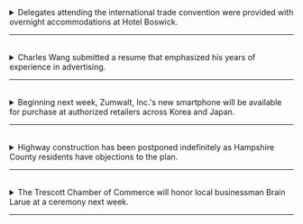 <details>
  <summary>
    Delegates attending the international trade convention were provided with overnight accommodations at Hotel Boswick. 
  </summary>

  - 文法結構:
    - 這個句子是一個簡單的過去式被動句，陳述了一個事件。
    - 句子結構是 "主詞 + 動詞 + 受詞"。

  - 主詞是 "Delegates attending the international trade convention"，這是一個名詞子句，描述了主要動作中的參與者。
    - Delegates (名詞): 指的是代表，delegate 的複數。
    - attending (attend 的現在分詞): 描述代表正在進行的動作，即參加國際貿易會議。
    - the (定冠詞): 特定指定的國際貿易會議。
    - international (形容詞): 描述"trade convention"的性質，意為"國際的"。
    - trade (名詞): 指的是貿易。
    - convention (名詞): 指的是會議或大會。

  - 動詞是 "were provided with"，這是過去式的被動態動詞。
    - "were" 是 be 動詞的過去式形式。
    - "provided" 則是動詞 "provide" 的過去分詞形式。
    - "with" 在這個句子中是跟隨動詞 "provided" 的。它是一個介系詞，用來引導受詞，表示如何或與什麼一起提供或提供了什麼。
    - were (過去式助動詞): 表示過去的動作。
    - provided (動詞): 表示提供，provide 的过去式和过去分词形式。
    - with (介系詞): 用來引導提供的物品或服務。

  - 受詞是 "overnight accommodations at Hotel Boswick"，這部分說明了 Delegates 所收到的東西。
    - 受詞是 "overnight accommodations"，而 "at Hotel Boswick" 是受詞的修飾語，指明了住宿的地點。
    - overnight (形容詞): 描述"accommodations"的性質，表示"過夜的"。
    - accommodations (名詞): 指的是住宿，accommodation 的复数。
    - at (介系詞): 用來指示地點。
    - Hotel (名詞): 指的是酒店。
    - Boswick (名詞): 酒店的名稱。
</details>

---
<br>

<details>
  <summary>
    Charles Wang submitted a resume that emphasized his years of experience in advertising.
  </summary>

  - 文法結構:
    - 這個句子是一個簡單的陳述句，陳述了一個情況。
    - 句子結構是 "主詞 + 動詞 + 受詞"。
  - 主詞是 "Charles Wang"，這是一個人名，表示這句話的主要行為者。
  - 動詞是 "submitted"，這是過去式的動詞，表示了主詞 "Charles Wang" 執行的動作，即提交。
    - submitted (動詞)：表示提交，submit 的过去分词。
  - 受詞是 "a resume that emphasized his years of experience in advertising"，這部分說明了 Charles Wang 提交的內容。受詞包括 "a resume"（一份簡歷）和 "that emphasized his years of experience in advertising"（強調了他在廣告方面的多年經驗的部分）。
    - "that emphasized his years of experience in advertising" 是一個關係代名詞引導的形容詞子句，它修飾前面的名詞 "a resume"。
    - a (限定詞)：表示不特定的一份簡歷。
    - resume (名詞)：指的是簡歷。
    - that (連接詞)：引導關聯子句。
    - emphasized (動詞)：表示強調，emphasize 的过去式。
    - his (形容詞性物主代詞)：指的是 "Charles Wang" 的。
    - years (名詞)：指的是年份。
    - of (介系詞)：用來表達"在...方面的"。
    - experience (名詞)：指的是經驗。
    - in (介系詞)：用來指示領域或行業。
    - advertising (名詞)：指的是廣告業。
</details>

---
<br>

<details>
  <summary>
    Beginning next week, Zumwalt, Inc.'s new smartphone will be available for purchase at authorized retailers across Korea and Japan.
  </summary>

  - 文法結構:
    - 這個句子是一個複合句，由一個主要子句和一個時間副詞片語組成。
    - 主要子句是 "Zumwalt, Inc.'s new smartphone will be available for purchase at authorized retailers across Korea and Japan."
    - 時間副詞片語是 "Beginning next week."
      - Beginning (動名詞)：指的是開始，begin 的现在分词形式。
      - next (形容詞)：表示下一個的，即接下來的。
      - week (名詞)：指的是一個星期。
  - 主詞是 "Zumwalt, Inc.'s new smartphone"，它表示這個句子的主要主題，即 Zumwalt 公司的新智能手機。
    - Zumwalt, Inc.'s (名詞)：表示 Zumwalt 公司的所有權或所屬。
    - new (形容詞)：表示新的。
    - smartphone (名詞)：指的是智能手機。
  - 動詞是 "will be available"，表示將來的被動狀態。它描述了主詞的狀態，即智能手機將會可購買。
    - will be available (動詞短語)：表示將來的被動狀態，即可購買。
    - available (形容詞) : 可用的，可获得的。
  - 修飾語:
    - for purchase" 是一個副詞短語，用來描述主動詞 "will be available"，表示要獲得 Zumwalt, Inc. 的新智能手機，人們必須通過購買來實現。
      - for (介系詞)：用來引導購買的條件或方式。
      - purchase (名詞)：指的是購買行為。
    - "at authorized retailers across Korea and Japan" 是一個副詞短語，但它主要表示購買的地點，這個短語告訴我們人們可以在韓國和日本的授權零售商處購買智能手機。
      - at (介系詞)：用來指示購買的地點。
      - authorized (形容詞)：表示授權的，合法的。
      - retailers (名詞)：指的是零售商，retailer 的複數形式。
      - "across Korea and Japan" 是用来修饰 "authorized retailers" 的。这个短语指的是在韩国和日本这两个国家范围内的授权零售商。
        - across (介系詞)：用來表示跨越或遍佈整個地區。
        - Korea (名詞)：指的是韓國。
        - Japan (名詞)：指的是日本。

> 综合而言，这个句子描述了Zumwalt, Inc. 公司的新智能手机将于下周在韩国和日本的授权零售商处开始销售。
</details>

---
<br>

<details>
  <summary>
    Highway construction has been postponed indefinitely as Hampshire County residents have objections to the plan.
  </summary>

  - 文法結構:
    - 這個句子是一個複合句，由一個主要子句和一個原因副詞子句組成。
    - 主要子句是 "Highway construction has been postponed indefinitely"
    - 原因副詞子句是 "as Hampshire County residents have objections to the plan"

  - 主要子句 : Highway construction has been postponed indefinitely
    - 主詞是 "Highway construction"，它表示這個句子的主要主題，即公路建設。
      - Highway (名詞)：指的是公路。
      - construction (名詞)：指的是建設。
    - 動詞是 "has been postponed"，這是一個被動態動詞短語，表示公路建設已經被推遲。
      - "postponed" 是 "postpone" 的過去分詞形式。
    - indefinitely 是時間副詞，表示無限期地，沒有確定的終止時間。

  - 副詞子句 : as Hampshire County residents have objections to the plan
    - as (連接詞)：引導原因或原因子句，表示 Hampshire County 居民反對該計劃的原因。
    - 主詞是 "Hampshire County residents"，它表示這個句子的主要主題，即漢普郡的居民。
    - 動詞是 "have"，表示主詞 "Hampshire County residents" 的動作，即提出異議。
    - 受詞是 "objections"，這是動詞 "have" 的直接受詞，表示居民提出的異議。
    - "to the plan" 是一個修飾語片語，它修飾動詞 "have"，指示異議的對象是 "the plan"，具體說明了居民提出異議的對象。
</details>

---
<br>

<details>
  <summary>
    The Trescott Chamber of Commerce will honor local businessman Brain Larue at a ceremony next week.
  </summary>

  - 文法結構:
    - 這個句子是一個簡單的陳述句，陳述了一個情況。

  - 主詞是 "The Trescott Chamber of Commerce"，表示這個句子的主要主題，即特雷斯科特商會。

  - 動詞是 "will honor"，表示主詞 "The Trescott Chamber of Commerce" 這是一個未來時態的動詞片語，表示將要對某人或某事進行榮譽或表彰。

  - 受詞是 "local businessman Brain Larue"，這部分說明了誰將被榮譽，即當地商人 Brian Larue。

  - 地方副詞是 "at a ceremony"，"at" 是介系詞，用來表示動作發生的地點，這裡指的是一個儀式或典禮。

  - 時間副詞是 "next week"，"next" 是形容詞，表示時間，指的是下一個星期，即將來的一個星期。

  - 單字 :
    - The Trescott Chamber of Commerce (名詞短語)：指的是特雷斯科特商會，是句子的主詞。
      - chamber (名詞) : 會所。
      - commerce (名詞) : 貿易、商業。
    - will honor (動詞短語)：表示將要進行的行動，即榮譽。
    - local (形容詞)：表示當地的。
    - businessman (名詞)：指的是商人。
    - Brian Larue (人名)：是特定的商人名稱。
    - at (介系詞)：用來引導榮譽的地點或活動，即在哪裡進行榮譽。
    - a (限定詞)：不特定的典禮。
    - ceremony (名詞)：指的是典禮或儀式。
    - next week (時間狀語片語)：表示典禮的時間，即下週。
</details>

---
<br>